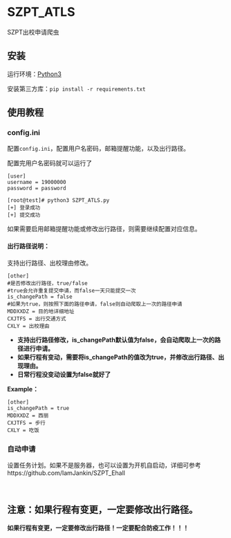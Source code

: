 # SZPT_ATLS

SZPT出校申请爬虫



## 安装

运行环境：[Python3](https://www.python.org/)

安装第三方库：`pip install -r requirements.txt`



## 使用教程

### config.ini

配置`config.ini`，配置用户名密码，邮箱提醒功能，以及出行路径。

配置完用户名密码就可以运行了

```
[user]
username = 19000000
password = password
```

```
[root@test]# python3 SZPT_ATLS.py 
[+] 登录成功
[+] 提交成功
```

如果需要启用邮箱提醒功能或修改出行路径，则需要继续配置对应信息。





#### 出行路径说明：

支持出行路径、出校理由修改。

```
[other]
#是否修改出行路径，true/false
#true会允许重复提交申请，而false一天只能提交一次
is_changePath = false
#如果为true，则按照下面的路径申请，false则自动爬取上一次的路径申请
MDDXXDZ = 目的地详细地址
CXJTFS = 出行交通方式
CXLY = 出校理由
```

- **支持出行路径修改，is_changePath默认值为false，会自动爬取上一次的路径进行申请。**
- **如果行程有变动，需要将is_changePath的值改为true，并修改出行路径、出现理由。**
- **日常行程没变动设置为false就好了**

**Example：**

```
[other]
is_changePath = true
MDDXXDZ = 西丽
CXJTFS = 步行
CXLY = 吃饭
```





### 自动申请

设置任务计划。如果不是服务器，也可以设置为开机自启动，详细可参考https://github.com/IamJankin/SZPT_Ehall



​	

## **注意：如果行程有变更，一定要修改出行路径。**

**如果行程有变更，一定要修改出行路径！一定要配合防疫工作！！！**
